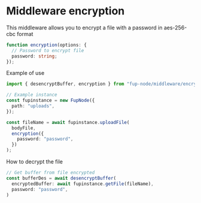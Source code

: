# Middleware encryption

This middleware allows you to encrypt a file with a password in aes-256-cbc format

```ts
function encryption(options: {
  // Password to encrypt file
  password: string;
});
```

Example of use

```ts
import { desencryptBuffer, encryption } from "fup-node/middleware/encryption";

// Example instance
const fupinstance = new FupNode({
  path: "uploads",
});

const fileName = await fupinstance.uploadFile(
  bodyFile,
  encryption({
    password: "password",
  })
);
```

How to decrypt the file

```ts
// Get buffer from file encrypted
const bufferDes = await desencryptBuffer(
  encryptedBuffer: await fupinstance.getFile(fileName),
  password: "password",
)
```
